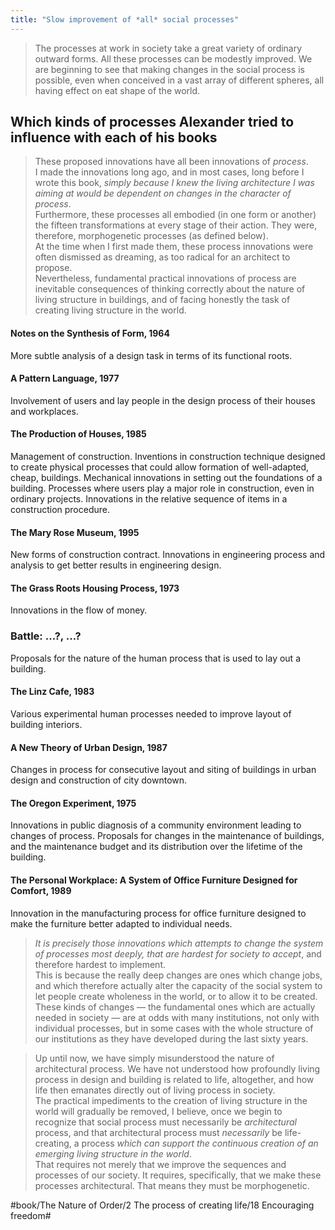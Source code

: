 ```yaml
---
title: "Slow improvement of *all* social processes"
---
```


> The processes at work in society take a great variety of ordinary outward forms. All these processes can be modestly improved. We are beginning to see that making changes in the social process is possible, even when conceived in a vast array of different spheres, all having effect on eat shape of the world.  

## Which kinds of processes Alexander tried to influence with each of his books
> These proposed innovations have all been innovations of *process*.  
> I made the innovations long ago, and in most cases, long before I wrote this book, *simply because I knew the living architecture I was aiming at would be dependent on changes in the character of process*.  
> Furthermore, these processes all embodied (in one form or another) the fifteen transformations at every stage of their action. They were, therefore, morphogenetic processes (as defined below).  
> At the time when I first made them, these process innovations were often dismissed as dreaming, as too radical for an architect to propose.  
> Nevertheless, fundamental practical innovations of process are inevitable consequences of thinking correctly about the nature of living structure in buildings, and of facing honestly the task of creating living structure in the world.  

#### Notes on the Synthesis of Form, 1964
More subtle analysis of a design task in terms of its functional roots.

#### A Pattern Language, 1977
Involvement of users and lay people in the design process of their houses and workplaces.

#### The Production of Houses, 1985
Management of construction.
Inventions in construction technique designed to create physical processes that could allow formation of well-adapted, cheap, buildings.
Mechanical innovations in setting out the foundations of a building.
Processes where users play a major role in construction, even in ordinary projects.
Innovations in the relative sequence of items in a construction procedure.

#### The Mary Rose Museum, 1995
New forms of construction contract.
Innovations in engineering process and analysis to get better results in engineering design.

#### The Grass Roots Housing Process, 1973
Innovations in the flow of money.

### Battle: …?, …?
Proposals for the nature of the human process that is used to lay out a building.

#### The Linz Cafe, 1983
Various experimental human processes needed to improve layout of building interiors.

#### A New Theory of Urban Design, 1987
Changes in process for consecutive layout and siting of buildings in urban design and construction of city downtown.

#### The Oregon Experiment, 1975
Innovations in public diagnosis of a community environment leading to changes of process.
Proposals for changes in the maintenance of buildings, and the maintenance budget and its distribution over the lifetime of the building.

#### The Personal Workplace: A System of Office Furniture Designed for Comfort, 1989
Innovation in the manufacturing process for office furniture designed to make the furniture better adapted to individual needs.

> *It is precisely those innovations which attempts to change the system of processes most deeply, that are hardest for society to accept*, and therefore hardest to implement.  
> This is because the really deep changes are ones which change jobs, and which therefore actually alter the capacity of the social system to let people create wholeness in the world, or to allow it to be created. These kinds of changes — the fundamental ones which are actually needed in society — are at odds with many institutions, not only with individual processes, but in some cases with the whole structure of our institutions as they have developed during the last sixty years.  

> Up until now, we have simply misunderstood the nature of architectural process. We have not understood how profoundly living process in design and building is related to life, altogether, and how life then emanates directly out of living process in society.  
> The practical impediments to the creation of living structure in the world will gradually be removed, I believe, once we begin to recognize that social process must necessarily be *architectural* process, and that architectural process must *necessarily* be life-creating, a process *which can support the continuous creation of an emerging living structure in the world*.  
> That requires not merely that we improve the sequences and processes of our society. It requires, specifically, that we make these processes architectural. That means they must be morphogenetic.  

#book/The Nature of Order/2 The process of creating life/18 Encouraging freedom#